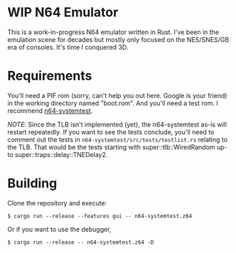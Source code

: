 # WIP N64 Emulator

This is a work-in-progress N64 emulator written in Rust. I've been in the
emulation scene for decades but mostly only focused on the NES/SNES/GB era of
consoles. It's time I conquered 3D.

# Requirements

You'll need a PIF rom (sorry, can't help you out here. Google is your friend)
in the working directory named "boot.rom".  And you'll need a test rom. I
recommend [n64-systemtest](https://github.com/lemmy-64/n64-systemtest).

*NOTE*: Since the TLB isn't implemented (yet), the n64-systemtest as-is will
restart repeatedly. If you want to see the tests conclude, you'll need to
comment out the tests in `n64-systemtest/src/tests/testlist.rs` relating to the
TLB. That would be the tests starting with super::tlb::WiredRandom up-to
super::traps::delay::TNEDelay2.

# Building

Clone the repository and execute:

```
$ cargo run --release --features gui -- n64-systemtest.z64
```

Or if you want to use the debugger,

```
$ cargo run --release -- n64-systemtest.z64 -D
```

